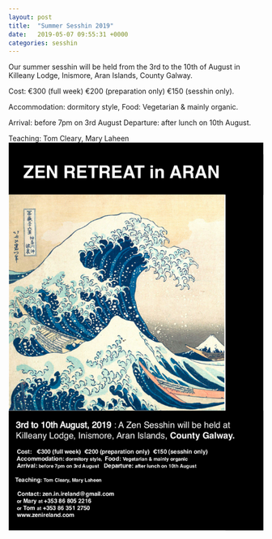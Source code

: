 ```yaml
---
layout: post
title:  "Summer Sesshin 2019"
date:   2019-05-07 09:55:31 +0000
categories: sesshin
---
```

Our summer sesshin will be held from the 3rd to the 10th of August in Killeany Lodge, Inismore, Aran Islands, County Galway.

Cost: €300 (full week) €200 (preparation only) €150 (sesshin only).

Accommodation: dormitory style, Food: Vegetarian & mainly organic.

Arrival: before 7pm on 3rd August Departure: after lunch on 10th August.

Teaching: Tom Cleary, Mary Laheen
![Summer sesshin poster](img/Poster_Aran_2019.png "Summer sesshin poster")
